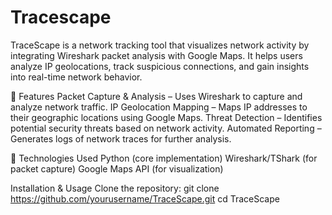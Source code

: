 # Tracescape
TraceScape is a network tracking tool that visualizes network activity by integrating Wireshark packet analysis with Google Maps. It helps users analyze IP geolocations, track suspicious connections, and gain insights into real-time network behavior.

🚀 Features
Packet Capture & Analysis – Uses Wireshark to capture and analyze network traffic.
IP Geolocation Mapping – Maps IP addresses to their geographic locations using Google Maps.
Threat Detection – Identifies potential security threats based on network activity.
Automated Reporting – Generates logs of network traces for further analysis.

🔧 Technologies Used
Python (core implementation)
Wireshark/TShark (for packet capture)
Google Maps API (for visualization)

 Installation & Usage
Clone the repository:
git clone https://github.com/yourusername/TraceScape.git
cd TraceScape




